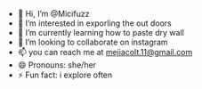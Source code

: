 - 👋 Hi, I’m @Micifuzz
- 👀 I’m interested in exporling the out doors
- 🌱 I’m currently learning how to paste dry wall
- 💞️ I’m looking to collaborate on instagram
- 📫 you can reach me at mejiacolt.11@gmail.com
- 😄 Pronouns: she/her
- ⚡ Fun fact: i explore often

<!---
Micifuzz/Micifuzz is a ✨ special ✨ repository because its `README.md` (this file) appears on your GitHub profile.
You can click the Preview link to take a look at your changes.
--->
